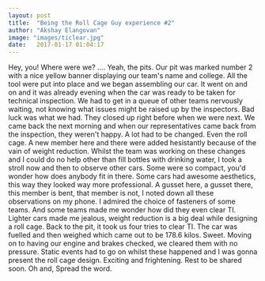 ```yaml
---
layout: post
title:  "Being the Roll Cage Guy experience #2"
author: "Akshay Elangovan"
image: "images/ticlear.jpg"
date:   2017-01-17 01:04:17
---
```


Hey, you!
Where were we? .... Yeah, the pits. Our pit was marked number 2 with a nice yellow banner displaying our team's name and college. All the tool were put into place and we began assembling our car. It went on and on and it was already evening when the car was ready to be taken for technical inspection. We had to get in a queue of other teams nervously waiting, not knowing what issues might be raised up by the inspectors. Bad luck was what we had. They closed up right before when we were next. We came back the next morning and when our representatives came back from the inspection, they weren't happy. A lot had to be changed. Even the roll cage. A new member here and there were added hesistantly because of the vain of weight reduction. Whilst the team was working on these changes and I could do no help other than fill bottles with drinking water, I took a stroll now and then to observe other cars. Some were so compact, you'd wonder how does anybody fit in there. Some cars had awesome aesthetics, this way they looked way more professional. A gusset here, a gusset there, this member is bent, that member is not, I noted down all these observations on my phone. I admired the choice of fasteners of some teams. And some teams made me wonder how did they even clear TI. Lighter cars made me jealous, weight reduction is a big deal while designing a roll cage. Back to the pit, it took us four tries to clear TI. The car was fuelled and then weighed which came out to be 178.6 kilos. Sweet. Moving on to having our engine and brakes checked, we cleared them with no pressure. Static events had to go on whilst these happened and I was gonna present the roll cage design. Exciting and frightening.
Rest to be shared soon.
Oh and, Spread the word. 